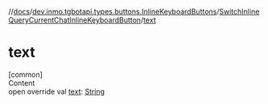 //[docs](../../../index.md)/[dev.inmo.tgbotapi.types.buttons.InlineKeyboardButtons](../index.md)/[SwitchInlineQueryCurrentChatInlineKeyboardButton](index.md)/[text](text.md)



# text  
[common]  
Content  
open override val [text](text.md): [String](https://kotlinlang.org/api/latest/jvm/stdlib/kotlin/-string/index.html)  



